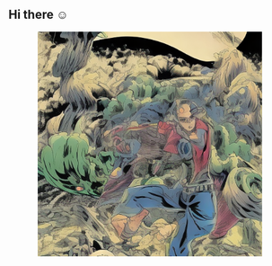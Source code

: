 ## Hi there ☺
<p align="center">
  <img src="/img/cover-137265918696025.png" alt="Cover" width="400" height="400">
</p>
<!--
**pedroalves-dv/pedroalves-dv** is a ✨ _special_ ✨ repository because its `README.md` (this file) appears on your GitHub profile.

Here are some ideas to get you started:

- 🔭 I’m currently working on ...
- 🌱 I’m currently learning ...
- 👯 I’m looking to collaborate on ...
- 🤔 I’m looking for help with ...
- 💬 Ask me about ...
- 📫 How to reach me: ...
- 😄 Pronouns: ...
- ⚡ Fun fact: ...
-->
